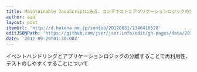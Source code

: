 ```yaml
---
title: Maintainable JavaScriptにみる、コンテキストとアプリケーションロジックの分離 - 愛と勇気と缶ビール
author: azu
layout: post
itemUrl: 'http://d.hatena.ne.jp/zentoo/20120831/1346418528'
editJSONPath: 'https://github.com/jser/jser.info/edit/gh-pages/data/2012/09/index.json'
date: '2012-09-29T01:30:00Z'
---
```

イベントハンドリングとアプリケーションロジックの分離することで再利用性、テストのしやすくすることについて
